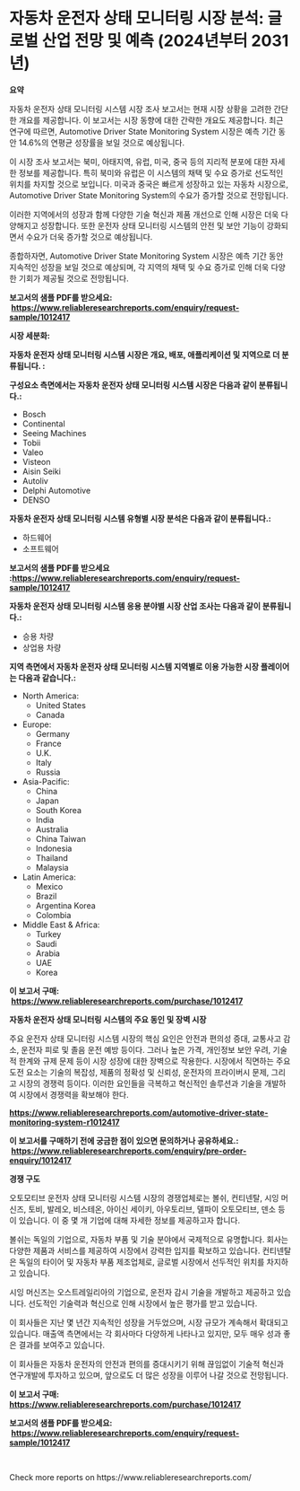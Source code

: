 <p><h1>자동차 운전자 상태 모니터링 시장 분석: 글로벌 산업 전망 및 예측 (2024년부터 2031년)</h1></p><p><strong>요약</strong></p>
<p><p>자동차 운전자 상태 모니터링 시스템 시장 조사 보고서는 현재 시장 상황을 고려한 간단한 개요를 제공합니다. 이 보고서는 시장 동향에 대한 간략한 개요도 제공합니다. 최근 연구에 따르면, Automotive Driver State Monitoring System 시장은 예측 기간 동안 14.6%의 연평균 성장률을 보일 것으로 예상됩니다.</p><p>이 시장 조사 보고서는 북미, 아태지역, 유럽, 미국, 중국 등의 지리적 분포에 대한 자세한 정보를 제공합니다. 특히 북미와 유럽은 이 시스템의 채택 및 수요 증가로 선도적인 위치를 차지할 것으로 보입니다. 미국과 중국은 빠르게 성장하고 있는 자동차 시장으로, Automotive Driver State Monitoring System의 수요가 증가할 것으로 전망됩니다.</p><p>이러한 지역에서의 성장과 함께 다양한 기술 혁신과 제품 개선으로 인해 시장은 더욱 다양해지고 성장합니다. 또한 운전자 상태 모니터링 시스템의 안전 및 보안 기능이 강화되면서 수요가 더욱 증가할 것으로 예상됩니다.</p><p>종합하자면, Automotive Driver State Monitoring System 시장은 예측 기간 동안 지속적인 성장을 보일 것으로 예상되며, 각 지역의 채택 및 수요 증가로 인해 더욱 다양한 기회가 제공될 것으로 전망됩니다.</p></p>
<p><strong>보고서의 샘플 PDF를 받으세요: &nbsp;<a href="https://www.reliableresearchreports.com/enquiry/request-sample/1012417">https://www.reliableresearchreports.com/enquiry/request-sample/1012417</a></strong></p>
<p><strong>시장 세분화:</strong></p>
<p><strong> 자동차 운전자 상태 모니터링 시스템 시장은 개요, 배포, 애플리케이션 및 지역으로 더 분류됩니다. :</strong></p>
<p><strong>구성요소 측면에서는 자동차 운전자 상태 모니터링 시스템 시장은 다음과 같이 분류됩니다.:</strong></p>
<p><ul><li>Bosch</li><li>Continental</li><li>Seeing Machines</li><li>Tobii</li><li>Valeo</li><li>Visteon</li><li>Aisin Seiki</li><li>Autoliv</li><li>Delphi Automotive</li><li>DENSO</li></ul></p>
<p><strong> 자동차 운전자 상태 모니터링 시스템 유형별 시장 분석은 다음과 같이 분류됩니다.:</strong></p>
<p><ul><li>하드웨어</li><li>소프트웨어</li></ul></p>
<p><strong>보고서의 샘플 PDF를 받으세요 :<a href="https://www.reliableresearchreports.com/enquiry/request-sample/1012417">https://www.reliableresearchreports.com/enquiry/request-sample/1012417</a></strong></p>
<p><strong> 자동차 운전자 상태 모니터링 시스템 응용 분야별 시장 산업 조사는 다음과 같이 분류됩니다.:</strong></p>
<p><ul><li>승용 차량</li><li>상업용 차량</li></ul></p>
<p><strong>지역 측면에서 자동차 운전자 상태 모니터링 시스템 지역별로 이용 가능한 시장 플레이어는 다음과 같습니다.:</strong></p>
<p><ul>
    <li>
        North America:
        <ul>
            <li>United States</li>
            <li>Canada</li>
        </ul>
    </li>
    <li>
        Europe:
        <ul>
            <li>Germany</li>
            <li>France</li>
            <li>U.K.</li>
            <li>Italy</li>
            <li>Russia</li>
        </ul>
    </li>
    <li>
        Asia-Pacific:
        <ul>
            <li>China</li>
            <li>Japan</li>
            <li>South Korea</li>
            <li>India</li>
            <li>Australia</li>
            <li>China Taiwan</li>
            <li>Indonesia</li>
            <li>Thailand</li>
            <li>Malaysia</li>
        </ul>
    </li>
    <li>
        Latin America:
        <ul>
            <li>Mexico</li>
            <li>Brazil</li>
            <li>Argentina Korea</li>
            <li>Colombia</li>
        </ul>
    </li>
    <li>
        Middle East & Africa:
        <ul>
            <li>Turkey</li>
            <li>Saudi</li>
            <li>Arabia</li>
            <li>UAE</li>
            <li>Korea</li>
        </ul>
    </li>
    </ul></p>
<p><strong>이 보고서 구매: &nbsp;<a href="https://www.reliableresearchreports.com/purchase/1012417">https://www.reliableresearchreports.com/purchase/1012417</a></strong></p>
<p><strong>자동차 운전자 상태 모니터링 시스템의 주요 동인 및 장벽 시장</strong></p>
<p><p>주요 운전자 상태 모니터링 시스템 시장의 핵심 요인은 안전과 편의성 증대, 교통사고 감소, 운전자 피로 및 졸음 운전 예방 등이다. 그러나 높은 가격, 개인정보 보안 우려, 기술적 한계와 규제 문제 등이 시장 성장에 대한 장벽으로 작용한다. 시장에서 직면하는 주요 도전 요소는 기술의 복잡성, 제품의 정확성 및 신뢰성, 운전자의 프라이버시 문제, 그리고 시장의 경쟁력 등이다. 이러한 요인들을 극복하고 혁신적인 솔루션과 기술을 개발하여 시장에서 경쟁력을 확보해야 한다.</p></p>
<p><strong><a href="https://www.reliableresearchreports.com/automotive-driver-state-monitoring-system-r1012417">https://www.reliableresearchreports.com/automotive-driver-state-monitoring-system-r1012417</a></strong></p>
<p><strong>이 보고서를 구매하기 전에 궁금한 점이 있으면 문의하거나 공유하세요.: &nbsp;<a href="https://www.reliableresearchreports.com/enquiry/pre-order-enquiry/1012417">https://www.reliableresearchreports.com/enquiry/pre-order-enquiry/1012417</a></strong></p>
<p><strong>경쟁 구도</strong></p>
<p><p>오토모티브 운전자 상태 모니터링 시스템 시장의 경쟁업체로는 볼쉬, 컨티넨탈, 시잉 머신즈, 토비, 발레오, 비스테온, 아이신 세이키, 아우토리브, 델파이 오토모티브, 덴소 등이 있습니다. 이 중 몇 개 기업에 대해 자세한 정보를 제공하고자 합니다.</p><p>볼쉬는 독일의 기업으로, 자동차 부품 및 기술 분야에서 국제적으로 유명합니다. 회사는 다양한 제품과 서비스를 제공하여 시장에서 강력한 입지를 확보하고 있습니다. 컨티넨탈은 독일의 타이어 및 자동차 부품 제조업체로, 글로벌 시장에서 선두적인 위치를 차지하고 있습니다.</p><p>시잉 머신즈는 오스트레일리아의 기업으로, 운전자 감시 기술을 개발하고 제공하고 있습니다. 선도적인 기술력과 혁신으로 인해 시장에서 높은 평가를 받고 있습니다.</p><p>이 회사들은 지난 몇 년간 지속적인 성장을 거두었으며, 시장 규모가 계속해서 확대되고 있습니다. 매출액 측면에서는 각 회사마다 다양하게 나타나고 있지만, 모두 매우 성과 좋은 결과를 보여주고 있습니다.</p><p>이 회사들은 자동차 운전자의 안전과 편의를 증대시키기 위해 끊임없이 기술적 혁신과 연구개발에 투자하고 있으며, 앞으로도 더 많은 성장을 이루어 나갈 것으로 전망됩니다.</p></p>
<p><strong>이 보고서 구매: &nbsp; <a href="https://www.reliableresearchreports.com/purchase/1012417">https://www.reliableresearchreports.com/purchase/1012417</a></strong></p>
<p><strong>보고서의 샘플 PDF를 받으세요: &nbsp;<a href="https://www.reliableresearchreports.com/enquiry/request-sample/1012417">https://www.reliableresearchreports.com/enquiry/request-sample/1012417</a></strong><strong></strong></p>
<p>&nbsp;</p>
<p>Check more reports on https://www.reliableresearchreports.com/</p>